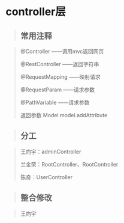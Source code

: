 # controller层

> <h2>常用注释</h2>

> <p>@Controller ——调用mvc返回网页</p>
> <p>@RestController ——返回字符串</p>
> <p>@RequestMapping ——映射请求</p>
> <p>@RequestParam ——请求参数</p>
> <p>@PathVariable ——请求参数</p>
> <p>返回参数 Model model.addAttribute</p>

> <h2>分工</h2>

> <p> 王向宇：adminController</p>
> <p>兰金荣：RootController、RootController</p> 
> <p>陈奇：UserController</p>

> <h2>整合修改</h2>

> <p>王向宇</p>
